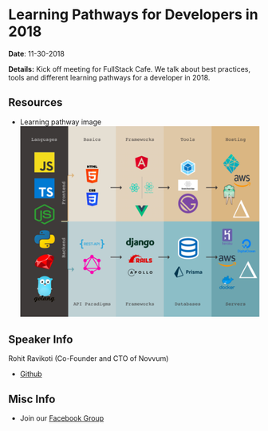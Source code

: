 # Learning Pathways for Developers in 2018

**Date**:
11-30-2018

**Details:**
Kick off meeting for FullStack Cafe. We talk about best practices, tools and different learning pathways for a developer in 2018.

## Resources

- Learning pathway image
  <img src="pathway.png" width=600/>

## Speaker Info

Rohit Ravikoti (Co-Founder and CTO of Novvum)

- [Github](https://www.github.com/rohit-ravikoti)

## Misc Info

- Join our [Facebook Group](https://www.facebook.com/groups/FullStackCafe)
